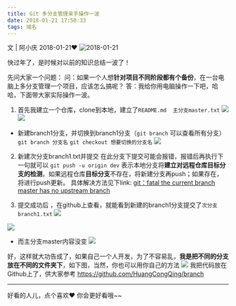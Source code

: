 ```yaml
---
title: Git 多分支管理亲手操作一波
date: 2018-01-21 17:50:33
tags: 域名
---
```


文 | 阿小庆  2018-01-21❤
![2018-01-21](http://upload-images.jianshu.io/upload_images/4340772-9fd73f39e9bd784a.jpg?imageMogr2/auto-orient/strip%7CimageView2/2/w/1240)

快过年了，是时候对以前的知识总结一波了！

先问大家一个问题：
问：如果一个人想**针对项目不同阶段都有个备份**，在一台电脑上多分支管理一个项目，应该怎么搞呢？
答：我给你用电脑操作一下吧，哈哈，下面带大家实际操作一波。
<!-- more -->
1.   首先我建立一个仓库，clone到本地，建立了`README.md  主分支master.txt`
![](http://upload-images.jianshu.io/upload_images/4340772-57ab0ee0856fe943.png?imageMogr2/auto-orient/strip%7CimageView2/2/w/1240)
![](http://upload-images.jianshu.io/upload_images/4340772-09d55e06ba07e340.png?imageMogr2/auto-orient/strip%7CimageView2/2/w/1240)

* 新建branch1分支，并切换到branch1分支（`git branch` 可以查看所有分支）
`git branch 分支名`
`git checkout 想要切换的分支名`
![](http://upload-images.jianshu.io/upload_images/4340772-3764314fa110f952.png?imageMogr2/auto-orient/strip%7CimageView2/2/w/1240)


2.  新建次分支branch1.txt并提交
在此分支下提交可能会报错，报错后再执行下一句就可以
`git push -u origin dev`
表示本地分支将**建立对远程仓库目标分支的检测**，如果远程仓库**目标分支**不存在，将新建分支再push；如果存在，将进行push更新。
具体解决方法见下link:
[ git：fatal the current branch master has no upstream branch](http://blog.csdn.net/qqb123456/article/details/25319659)

3.  提交成功后 ，在github上查看，就能看到新建的branch1分支提交了`次分支branch1.txt`
![](http://upload-images.jianshu.io/upload_images/4340772-775ac31c872fe32e.png?imageMogr2/auto-orient/strip%7CimageView2/2/w/1240)

![](http://upload-images.jianshu.io/upload_images/4340772-c8b59f1808524d81.png?imageMogr2/auto-orient/strip%7CimageView2/2/w/1240)
* 而主分支master内容没变
![](http://upload-images.jianshu.io/upload_images/4340772-18bb371d745e1335.png?imageMogr2/auto-orient/strip%7CimageView2/2/w/1240)

好，这样就大功告成了，如果自己一个人开发，为了不容易乱，**我是把不同的分支放在不同的文件夹下**，如下图，当然，你也可以用你自己的方法
![](http://upload-images.jianshu.io/upload_images/4340772-56e3e2ff37437364.png?imageMogr2/auto-orient/strip%7CimageView2/2/w/1240)
我把代码放在Github上了，供大家参考
https://github.com/HuangCongQing/branch

---

好看的人儿，点个喜欢❤ 你会更好看哦~~
